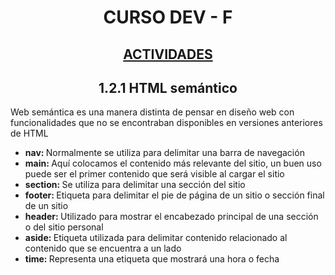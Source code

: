<h1 align="center"><strong>CURSO DEV - F</strong></h1>

<h2 align="center"><a href="ACTIVIDADES.md">ACTIVIDADES</a></h2>

<h2 align="center"><strong>1.2.1 HTML semántico</strong></h2>
<p>Web semántica es una manera distinta de pensar en diseño web con funcionalidades que no se encontraban disponibles en versiones anteriores de HTML</p>
    <ul>
        <li><b>nav: </b>Normalmente se utiliza para delimitar una barra de navegación</li>
        <li><b>main: </b>Aquí colocamos el contenido más relevante del sitio, un buen uso puede ser el primer contenido que será visible al cargar el sitio</li>
        <li><b>section: </b>Se utiliza para delimitar una sección del sitio</li>
        <li><b>footer: </b>Etiqueta para delimitar el pie de página de un sitio o sección final de un sitio</li>
        <li><b>header: </b>Utilizado para mostrar el encabezado principal de una sección o del sitio personal</li>
        <li><b>aside: </b>Etiqueta utilizada para delimitar contenido relacionado al contenido que se encuentra a un lado</li>
        <li><b>time: </b>Representa una etiqueta que mostrará una hora o fecha</li>
</ul>